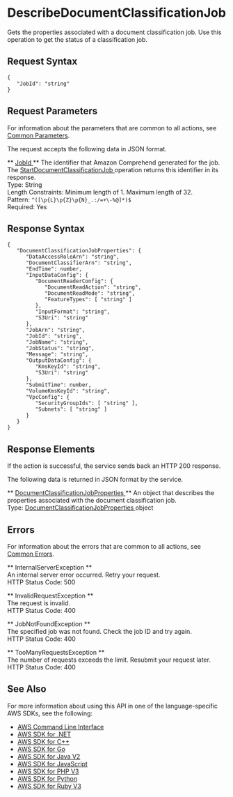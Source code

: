# DescribeDocumentClassificationJob<a name="API_DescribeDocumentClassificationJob"></a>

Gets the properties associated with a document classification job\. Use this operation to get the status of a classification job\.

## Request Syntax<a name="API_DescribeDocumentClassificationJob_RequestSyntax"></a>

```
{
   "JobId": "string"
}
```

## Request Parameters<a name="API_DescribeDocumentClassificationJob_RequestParameters"></a>

For information about the parameters that are common to all actions, see [Common Parameters](CommonParameters.md)\.

The request accepts the following data in JSON format\.

 ** [ JobId ](#API_DescribeDocumentClassificationJob_RequestSyntax) **   <a name="comprehend-DescribeDocumentClassificationJob-request-JobId"></a>
The identifier that Amazon Comprehend generated for the job\. The [ StartDocumentClassificationJob ](API_StartDocumentClassificationJob.md) operation returns this identifier in its response\.  
Type: String  
Length Constraints: Minimum length of 1\. Maximum length of 32\.  
Pattern: `^([\p{L}\p{Z}\p{N}_.:/=+\-%@]*)$`   
Required: Yes

## Response Syntax<a name="API_DescribeDocumentClassificationJob_ResponseSyntax"></a>

```
{
   "DocumentClassificationJobProperties": { 
      "DataAccessRoleArn": "string",
      "DocumentClassifierArn": "string",
      "EndTime": number,
      "InputDataConfig": { 
         "DocumentReaderConfig": { 
            "DocumentReadAction": "string",
            "DocumentReadMode": "string",
            "FeatureTypes": [ "string" ]
         },
         "InputFormat": "string",
         "S3Uri": "string"
      },
      "JobArn": "string",
      "JobId": "string",
      "JobName": "string",
      "JobStatus": "string",
      "Message": "string",
      "OutputDataConfig": { 
         "KmsKeyId": "string",
         "S3Uri": "string"
      },
      "SubmitTime": number,
      "VolumeKmsKeyId": "string",
      "VpcConfig": { 
         "SecurityGroupIds": [ "string" ],
         "Subnets": [ "string" ]
      }
   }
}
```

## Response Elements<a name="API_DescribeDocumentClassificationJob_ResponseElements"></a>

If the action is successful, the service sends back an HTTP 200 response\.

The following data is returned in JSON format by the service\.

 ** [ DocumentClassificationJobProperties ](#API_DescribeDocumentClassificationJob_ResponseSyntax) **   <a name="comprehend-DescribeDocumentClassificationJob-response-DocumentClassificationJobProperties"></a>
An object that describes the properties associated with the document classification job\.  
Type: [ DocumentClassificationJobProperties ](API_DocumentClassificationJobProperties.md) object

## Errors<a name="API_DescribeDocumentClassificationJob_Errors"></a>

For information about the errors that are common to all actions, see [Common Errors](CommonErrors.md)\.

 ** InternalServerException **   
An internal server error occurred\. Retry your request\.  
HTTP Status Code: 500

 ** InvalidRequestException **   
The request is invalid\.  
HTTP Status Code: 400

 ** JobNotFoundException **   
The specified job was not found\. Check the job ID and try again\.  
HTTP Status Code: 400

 ** TooManyRequestsException **   
The number of requests exceeds the limit\. Resubmit your request later\.  
HTTP Status Code: 400

## See Also<a name="API_DescribeDocumentClassificationJob_SeeAlso"></a>

For more information about using this API in one of the language\-specific AWS SDKs, see the following:
+  [ AWS Command Line Interface](https://docs.aws.amazon.com/goto/aws-cli/comprehend-2017-11-27/DescribeDocumentClassificationJob) 
+  [ AWS SDK for \.NET](https://docs.aws.amazon.com/goto/DotNetSDKV3/comprehend-2017-11-27/DescribeDocumentClassificationJob) 
+  [ AWS SDK for C\+\+](https://docs.aws.amazon.com/goto/SdkForCpp/comprehend-2017-11-27/DescribeDocumentClassificationJob) 
+  [ AWS SDK for Go](https://docs.aws.amazon.com/goto/SdkForGoV1/comprehend-2017-11-27/DescribeDocumentClassificationJob) 
+  [ AWS SDK for Java V2](https://docs.aws.amazon.com/goto/SdkForJavaV2/comprehend-2017-11-27/DescribeDocumentClassificationJob) 
+  [ AWS SDK for JavaScript](https://docs.aws.amazon.com/goto/AWSJavaScriptSDK/comprehend-2017-11-27/DescribeDocumentClassificationJob) 
+  [ AWS SDK for PHP V3](https://docs.aws.amazon.com/goto/SdkForPHPV3/comprehend-2017-11-27/DescribeDocumentClassificationJob) 
+  [ AWS SDK for Python](https://docs.aws.amazon.com/goto/boto3/comprehend-2017-11-27/DescribeDocumentClassificationJob) 
+  [ AWS SDK for Ruby V3](https://docs.aws.amazon.com/goto/SdkForRubyV3/comprehend-2017-11-27/DescribeDocumentClassificationJob) 